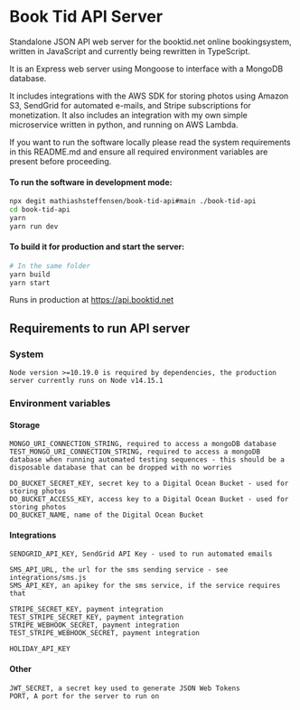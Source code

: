 # Book Tid API Server
Standalone JSON API web server for the booktid.net online bookingsystem, written in JavaScript and currently being rewritten in TypeScript.

It is an Express web server using Mongoose to interface with a MongoDB database.

It includes integrations with the AWS SDK for storing photos using Amazon S3, SendGrid for automated e-mails, and Stripe subscriptions for monetization.
It also includes an integration with my own simple microservice written in python, and running on AWS Lambda.

If you want to run the software locally please read the system requirements in this README.md and ensure all required environment variables are present before proceeding.

#### To run the software in development mode:
```bash
npx degit mathiashsteffensen/book-tid-api#main ./book-tid-api
cd book-tid-api
yarn
yarn run dev
```

#### To build it for production and start the server:
```bash
# In the same folder
yarn build
yarn start
```

Runs in production at https://api.booktid.net

## Requirements to run API server

### System
    Node version >=10.19.0 is required by dependencies, the production server currently runs on Node v14.15.1

### Environment variables

#### Storage
    MONGO_URI_CONNECTION_STRING, required to access a mongoDB database
    TEST_MONGO_URI_CONNECTION_STRING, required to access a mongoDB database when running automated testing sequences - this should be a disposable database that can be dropped with no worries

    DO_BUCKET_SECRET_KEY, secret key to a Digital Ocean Bucket - used for storing photos
    DO_BUCKET_ACCESS_KEY, access key to a Digital Ocean Bucket - used for storing photos
    DO_BUCKET_NAME, name of the Digital Ocean Bucket

    

#### Integrations
    SENDGRID_API_KEY, SendGrid API Key - used to run automated emails

    SMS_API_URL, the url for the sms sending service - see integrations/sms.js
    SMS_API_KEY, an apikey for the sms service, if the service requires that

    STRIPE_SECRET_KEY, payment integration
    TEST_STRIPE_SECRET_KEY, payment integration
    STRIPE_WEBHOOK_SECRET, payment integration
    TEST_STRIPE_WEBHOOK_SECRET, payment integration

    HOLIDAY_API_KEY

#### Other
    JWT_SECRET, a secret key used to generate JSON Web Tokens
    PORT, A port for the server to run on


    
